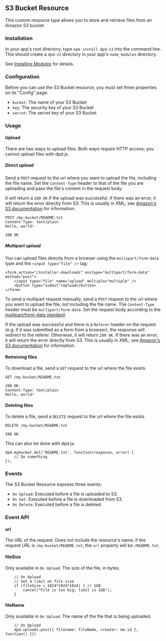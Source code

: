 <!--{
	title: 'S3 Bucket',
	tags: ['resource type', 'module', 's3'],
  description: 'Store and retrieve files from an S3 Bucket.'
}-->

## S3 Bucket Resource

This custom resource type allows you to store and retrieve files from an Amazon S3 bucket.

### Installation

In your app's root directory, type `npm install dpd-s3` into the command line. This should create a `dpd-s3` directory in your app's `node_modules` directory.

See [Installing Modules](../installing-modules.md) for details.

### Configuration

Before you can use the S3 Bucket resource, you must set three properties on its "Config" page:

- `bucket`: The name of your S3 Bucket
- `key`: The security key of your S3 Bucket
- `secret`: The secret key of your S3 Bucket

### Usage

#### Upload <!-- ref -->

There are two ways to upload files. Both ways require HTTP access; you cannot upload files with dpd.js.

##### Direct upload 

Send a `POST` request to the url where you want to upload the file, including the file name. Set the `Content-Type` header to that of the file you are uploading and pass the file's content in the request body.

It will return a `200 OK` if the upload was successful. If there was an error, it will return the error directly from S3. This is usually in XML; see [Amazon's S3 documentation](http://aws.amazon.com/documentation/s3/) for information.

	POST /my-bucket/README.txt
	Content-Type: text/plain
	Hello, world!

	200 OK

##### Multipart upload

You can upload files directly from a browser using the `multipart/form-data` type and the `<input type="file" />` tag:

	<form action="/installer-downloads" enctype="multipart/form-data" method="post">
		<input type="file" name="upload" multiple="multiple" />
		<button type="submit">Upload</button>
	</form>

To send a multipart request manually, send a `POST` request to the url where you want to upload the file, *not* including the file name. The `Content-Type` header must be `multipart/form-data`. Set the request body according to the [multipart/form-data standard](http://www.w3.org/TR/html401/interact/forms.html#h-17.13.4.2).

If the upload was successful and there is a `Referer` header on the request (e.g. if it was submitted as a form from a browser), the response will redirect to the referer. Otherwise, it will return `200 OK`. If there was an error, it will return the error directly from S3. This is usually in XML; see [Amazon's S3 documentation](http://aws.amazon.com/documentation/s3/) for information.

#### Retreiving files <!-- ref -->

To download a file, send a `GET` request to the url where the file exists. 

	GET /my-bucket/README.txt

	200 OK
	Content-Type: text/plain
	Hello, world!

#### Deleting files <!-- ref -->

To delete a file, send a `DELETE` request to the url where the file exists.

	DELETE /my-bucket/README.txt

	200 OK

This can also be done with dpd.js:

	dpd.mybucket.del('README.txt', function(response, error) {
		// Do something
	});

### Events

The S3 Bucket Resource exposes three events:

- `On Upload`: Executed before a file is uploaded to S3.
- `On Get`: Executed before a file is downloaded from S3.
- `On Delete`: Executed before a file is deleted.

### Event API

#### url <!-- api -->

The URL of the request. Does not include the resource's name; if the request URL is `/my-bucket/README.txt`, the `url` property will be `/README.txt`.

#### fileSize  <!-- api -->

Only available in `On Upload`. The size of the file, in bytes.

		// On Upload
		// Set a limit on file size
		if (fileSize > 1024*1024*1024) { // 1GB
			cancel("File is too big; limit is 1GB");
		}

#### fileName <!-- api -->

Only available in `On Upload`. The name of the file that is being uploaded.

		// On Upload
		dpd.uploads.post({ filename: fileName, creator: me.id }, function() {})